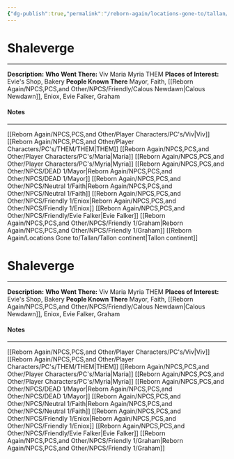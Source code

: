 ```yaml
---
{"dg-publish":true,"permalink":"/reborn-again/locations-gone-to/tallan/shaleverge/"}
---
```


# Shaleverge
---
**Description:** 
**Who Went There:** Viv Maria Myria THEM
**Places of Interest:** Evie's Shop, Bakery
**People Known There** Mayor, Faith, [[Reborn Again/NPCS,PCS,and Other/NPCS/Friendly/Calous Newdawn\|Calous Newdawn]], Eniox, Evie Falker, Graham


#### Notes
---

[[Reborn Again/NPCS,PCS,and Other/Player Characters/PC's/Viv\|Viv]]
[[Reborn Again/NPCS,PCS,and Other/Player Characters/PC's/THEM/THEM\|THEM]]
[[Reborn Again/NPCS,PCS,and Other/Player Characters/PC's/Maria\|Maria]]
[[Reborn Again/NPCS,PCS,and Other/Player Characters/PC's/Myria\|Myria]]
[[Reborn Again/NPCS,PCS,and Other/NPCS/DEAD 1/Mayor\|Reborn Again/NPCS,PCS,and Other/NPCS/DEAD 1/Mayor]]
[[Reborn Again/NPCS,PCS,and Other/NPCS/Neutral 1/Faith\|Reborn Again/NPCS,PCS,and Other/NPCS/Neutral 1/Faith]]
[[Reborn Again/NPCS,PCS,and Other/NPCS/Friendly 1/Eniox\|Reborn Again/NPCS,PCS,and Other/NPCS/Friendly 1/Eniox]]
[[Reborn Again/NPCS,PCS,and Other/NPCS/Friendly/Evie Falker\|Evie Falker]]
[[Reborn Again/NPCS,PCS,and Other/NPCS/Friendly 1/Graham\|Reborn Again/NPCS,PCS,and Other/NPCS/Friendly 1/Graham]]
[[Reborn Again/Locations Gone to/Tallan/Tallon continent\|Tallon continent]]

# Shaleverge
---
**Description:** 
**Who Went There:** Viv Maria Myria THEM
**Places of Interest:** Evie's Shop, Bakery
**People Known There** Mayor, Faith, [[Reborn Again/NPCS,PCS,and Other/NPCS/Friendly/Calous Newdawn\|Calous Newdawn]], Eniox, Evie Falker, Graham


#### Notes
---

[[Reborn Again/NPCS,PCS,and Other/Player Characters/PC's/Viv\|Viv]]
[[Reborn Again/NPCS,PCS,and Other/Player Characters/PC's/THEM/THEM\|THEM]]
[[Reborn Again/NPCS,PCS,and Other/Player Characters/PC's/Maria\|Maria]]
[[Reborn Again/NPCS,PCS,and Other/Player Characters/PC's/Myria\|Myria]]
[[Reborn Again/NPCS,PCS,and Other/NPCS/DEAD 1/Mayor\|Reborn Again/NPCS,PCS,and Other/NPCS/DEAD 1/Mayor]]
[[Reborn Again/NPCS,PCS,and Other/NPCS/Neutral 1/Faith\|Reborn Again/NPCS,PCS,and Other/NPCS/Neutral 1/Faith]]
[[Reborn Again/NPCS,PCS,and Other/NPCS/Friendly 1/Eniox\|Reborn Again/NPCS,PCS,and Other/NPCS/Friendly 1/Eniox]]
[[Reborn Again/NPCS,PCS,and Other/NPCS/Friendly/Evie Falker\|Evie Falker]]
[[Reborn Again/NPCS,PCS,and Other/NPCS/Friendly 1/Graham\|Reborn Again/NPCS,PCS,and Other/NPCS/Friendly 1/Graham]]

